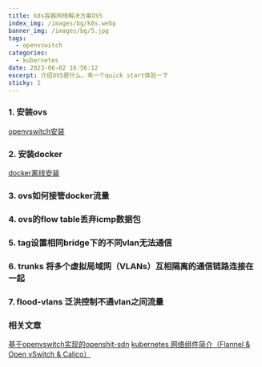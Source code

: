 ```yaml
---
title: k8s容器网络解决方案OVS
index_img: /images/bg/k8s.webp
banner_img: /images/bg/5.jpg
tags:
  - openvswitch
categories:
  - kubernetes
date: 2023-06-02 16:56:12
excerpt: 介绍OVS是什么，来一个quick start体验一下
sticky: 1
---
```


### 1. 安装ovs

[openvswitch安装](https://weiqiangxu.github.io/2023/06/02/cni/openvswitch%E5%AE%89%E8%A3%85/)

### 2. 安装docker

[docker离线安装](https://weiqiangxu.github.io/2023/04/18/%E8%AF%AD%E9%9B%80k8s%E5%9F%BA%E7%A1%80%E5%85%A5%E9%97%A8/docker%E7%A6%BB%E7%BA%BF%E5%AE%89%E8%A3%85/)

### 3. ovs如何接管docker流量
### 4. ovs的flow table丢弃icmp数据包
### 5. tag设置相同bridge下的不同vlan无法通信
### 6. trunks 将多个虚拟局域网（VLANs）互相隔离的通信链路连接在一起
### 7. flood-vlans 泛洪控制不通vlan之间流量

### 相关文章

[基于openvswitch实现的openshit-sdn](https://zhuanlan.zhihu.com/p/37852626)
[kubernetes 网络组件简介（Flannel & Open vSwitch & Calico）](https://blog.csdn.net/kjh2007abc/article/details/86751730)
